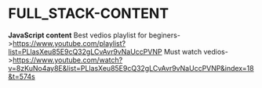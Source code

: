 # FULL_STACK-CONTENT

**JavaScript content**
Best vedios playlist for beginers->https://www.youtube.com/playlist?list=PLlasXeu85E9cQ32gLCvAvr9vNaUccPVNP
Must watch vedios->https://www.youtube.com/watch?v=8zKuNo4ay8E&list=PLlasXeu85E9cQ32gLCvAvr9vNaUccPVNP&index=18&t=574s 
